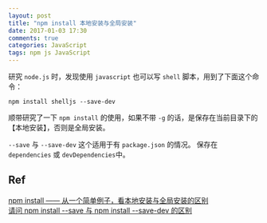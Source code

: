 ```yaml
---
layout: post
title: "npm install 本地安装与全局安装"
date: 2017-01-03 17:30
comments: true
categories: JavaScript
tags: npm js JavaScript
---
```


研究 `node.js` 时，发现使用 `javascript` 也可以写 `shell` 脚本，用到了下面这个命令：

```
npm install shelljs --save-dev
```

顺带研究了一下 `npm install` 的使用，如果不带 `-g` 的话，是保存在当前目录下的【本地安装】，否则是全局安装。

`--save` 与 `--save-dev` 这个适用于有 `package.json` 的情况。
保存在 `dependencies` 或 `devDependencies`中。

## Ref
[npm install —— 从一个简单例子，看本地安装与全局安装的区别](https://yq.aliyun.com/articles/36217)  
[请问 npm install --save 与 npm install --save-dev 的区别](http://cnodejs.org/topic/54d33df497be414b68dcf503)



